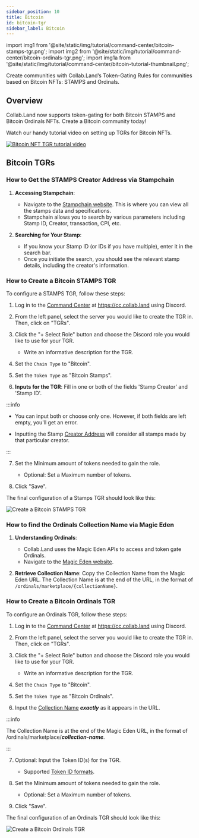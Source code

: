 ```yaml
---
sidebar_position: 10
title: Bitcoin
id: bitcoin-tgr
sidebar_label: Bitcoin
---
```


import img1 from '@site/static/img/tutorial/command-center/bitcoin-stamps-tgr.png';
import img2 from '@site/static/img/tutorial/command-center/bitcoin-ordinals-tgr.png';
import img1a from '@site/static/img/tutorial/command-center/bitcoin-tutorial-thumbnail.png';

Create communities with Collab.Land’s Token-Gating Rules for communities based on Bitcoin NFTs: STAMPS and Ordinals.

## Overview

Collab.Land now supports token-gating for both Bitcoin STAMPS and Bitcoin Ordinals NFTs. Create a Bitcoin community today!

Watch our handy tutorial video on setting up TGRs for Bitcoin NFTs.

<div class="text--center">
   <a href="https://www.youtube.com/watch?v=Cfy2aZvkXoQ&list=PLQbEq7a9kYPlvjfdJp3msChLJ7kFufyI2&index=12" target="_blank">
      <img src={img1a} alt="Bitcoin NFT TGR tutorial video" />
   </a>
</div>
<!--[![Bitcoin NFT TGR tutorial video](/static/img/tutorial/command-center/bitcoin-tutorial-thumbnail.png)](https://www.youtube.com/watch?v=Cfy2aZvkXoQ&list=PLQbEq7a9kYPlvjfdJp3msChLJ7kFufyI2&index=12)-->

## Bitcoin TGRs

### How to Get the STAMPS Creator Address via Stampchain

1. **Accessing Stampchain**:
   - Navigate to the [Stampchain website](https://stampchain.io/). This is where you can view all the stamps data and specifications.
   - Stampchain allows you to search by various parameters including Stamp ID, Creator, transaction, CPI, etc.

2. **Searching for Your Stamp**:
   - If you know your Stamp ID (or IDs if you have multiple), enter it in the search bar.
   - Once you initiate the search, you should see the relevant stamp details, including the creator's information.

### How to Create a Bitcoin STAMPS TGR

To configure a STAMPS TGR, follow these steps:

1. Log in to the [Command Center](../../key-features/command-center) at https://cc.collab.land using Discord.

2. From the left panel, select the server you would like to create the TGR in. Then, click on "TGRs".

3. Click the "+ Select Role" button and choose the Discord role you would like to use for your TGR.
   - Write an informative description for the TGR.

4. Set the `Chain Type` to "Bitcoin".

5. Set the `Token Type` as "Bitcoin Stamps".

6. **Inputs for the TGR**: Fill in one or both of the fields 'Stamp Creator' and 'Stamp ID'.

:::info

   - You can input both or choose only one. However, if both fields are left empty, you'll get an error.

   - Inputting the Stamp [Creator Address](#how-to-get-the-stamps-creator-address-via-stampchain) will consider all stamps made by that particular creator.

:::

7. Set the Minimum amount of tokens needed to gain the role.
   - Optional: Set a Maximum number of tokens.

8. Click "Save".

The final configuration of a Stamps TGR should look like this:

<div class="text--center">
   <img src={img1} alt="Create a Bitcoin STAMPS TGR" />
</div>

### How to find the Ordinals Collection Name via Magic Eden

1. **Understanding Ordinals**:
   - Collab.Land uses the Magic Eden APIs to access and token gate Ordinals.
   - Navigate to the [Magic Eden website](https://magiceden.io/ordinals).

2. **Retrieve Collection Name**: Copy the Collection Name from the Magic Eden URL. The Collection Name is at the end of the URL, in the format of `/ordinals/marketplace/{collectionName}`.

### How to Create a Bitcoin Ordinals TGR

To configure an Ordinals TGR, follow these steps:

1. Log in to the [Command Center](../../key-features/command-center) at https://cc.collab.land using Discord.

2. From the left panel, select the server you would like to create the TGR in. Then, click on "TGRs".

3. Click the "+ Select Role" button and choose the Discord role you would like to use for your TGR.
   - Write an informative description for the TGR.

4. Set the `Chain Type` to "Bitcoin".

5. Set the `Token Type` as "Bitcoin Ordinals".

6. Input the [Collection Name](#how-to-find-the-ordinals-collection-name-via-magic-eden) _**exactly**_ as it appears in the URL.

:::info

The Collection Name is at the end of the Magic Eden URL, in the format of /ordinals/marketplace/_**collection-name**_.

:::

7. Optional: Input the Token ID(s) for the TGR.
  
   - Supported [Token ID formats](/help-docs/command-center/create-a-tgr/how-to-create-a-tgr#supported-token-id-formats).

8. Set the Minimum amount of tokens needed to gain the role.
   - Optional: Set a Maximum number of tokens.

9. Click "Save".

The final configuration of an Ordinals TGR should look like this:

<div class="text--center">
   <img src={img2} alt="Create a Bitcoin Ordinals TGR" />
</div>
